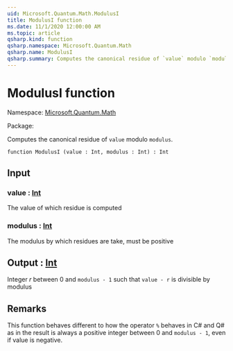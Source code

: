 ```yaml
---
uid: Microsoft.Quantum.Math.ModulusI
title: ModulusI function
ms.date: 11/1/2020 12:00:00 AM
ms.topic: article
qsharp.kind: function
qsharp.namespace: Microsoft.Quantum.Math
qsharp.name: ModulusI
qsharp.summary: Computes the canonical residue of `value` modulo `modulus`.
---
```


# ModulusI function

Namespace: [Microsoft.Quantum.Math](xref:Microsoft.Quantum.Math)

Package: [](https://nuget.org/packages/)


Computes the canonical residue of `value` modulo `modulus`.

```qsharp
function ModulusI (value : Int, modulus : Int) : Int
```


## Input

### value : [Int](xref:microsoft.quantum.lang-ref.int)

The value of which residue is computed


### modulus : [Int](xref:microsoft.quantum.lang-ref.int)

The modulus by which residues are take, must be positive



## Output : [Int](xref:microsoft.quantum.lang-ref.int)

Integer $r$ between 0 and `modulus - 1` such that `value - r` is divisible by modulus

## Remarks

This function behaves different to how the operator `%` behaves in C# and Q# as in the resultis always a positive integer between 0 and `modulus - 1`, even if value is negative.